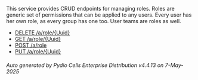 






This service provides CRUD endpoints for managing roles. Roles are generic set of permissions that can be applied to any users. Every user has her own role, as every group has one too. User teams are roles as well.

- [DELETE /a/role/{Uuid}](../delete-a-role-uuid/)
- [GET /a/role/{Uuid}](../get-a-role-uuid/)
- [POST /a/role](../post-a-role/)
- [PUT /a/role/{Uuid}](../put-a-role-uuid/)

###### Auto generated by Pydio Cells Enterprise Distribution v4.4.13 on 7-May-2025
